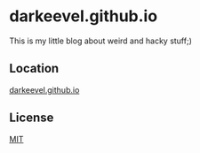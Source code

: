 darkeevel.github.io
=====================

This is my little blog about weird and hacky stuff;)

Location
--------

[darkeevel.github.io](https://darkeevel.github.io)



## License
[MIT](https://choosealicense.com/licenses/mit/)
